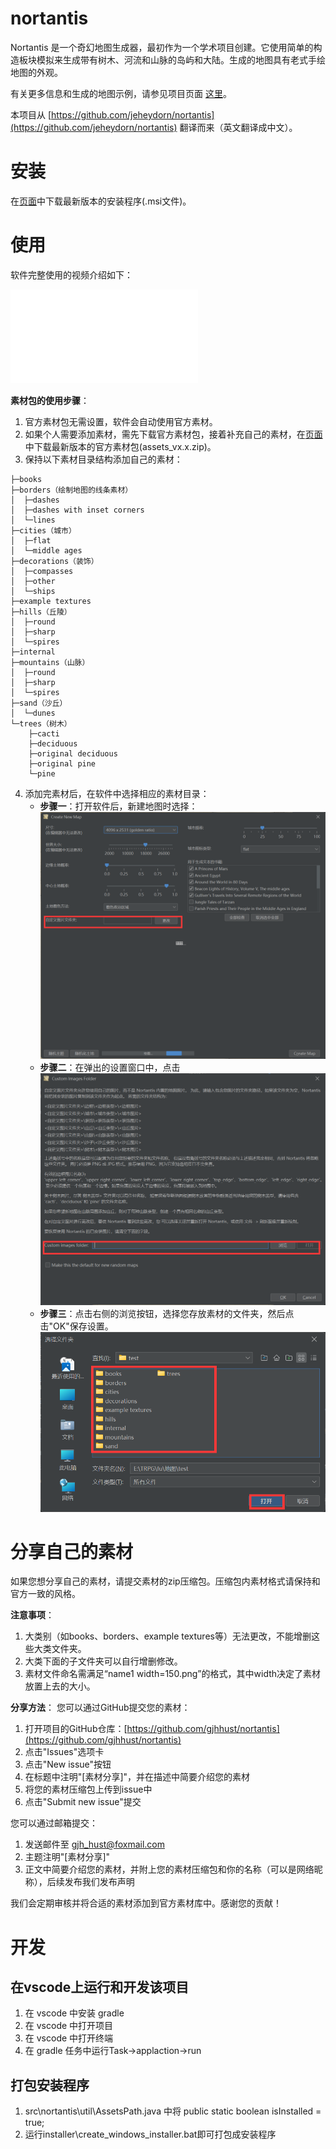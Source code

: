 # nortantis
Nortantis 是一个奇幻地图生成器，最初作为一个学术项目创建。它使用简单的构造板块模拟来生成带有树木、河流和山脉的岛屿和大陆。生成的地图具有老式手绘地图的外观。

有关更多信息和生成的地图示例，请参见项目页面 [这里](http://jeheydorn.github.io/nortantis/)。

本项目从 [https://github.com/jeheydorn/nortantis](https://github.com/jeheydorn/nortantis) 翻译而来（英文翻译成中文）。

# 安装
在[页面](https://github.com/gjhhust/nortantis/releases)中下载最新版本的安装程序(.msi文件)。

# 使用
软件完整使用的视频介绍如下：
<iframe src="//player.bilibili.com/player.html?isOutside=true&aid=113454010597513&bvid=BV1tXDkYNETs&cid=26689995074&p=1" scrolling="no" border="0" frameborder="no" framespacing="0" allowfullscreen="true"></iframe>

**素材包的使用步骤**：
1. 官方素材包无需设置，软件会自动使用官方素材。
2. 如果个人需要添加素材，需先下载官方素材包，接着补充自己的素材，在[页面](https://github.com/gjhhust/nortantis/releases)中下载最新版本的官方素材包(assets_vx.x.zip)。
3. 保持以下素材目录结构添加自己的素材：
```
├─books
├─borders（绘制地图的线条素材）
│  ├─dashes
│  ├─dashes with inset corners
│  └─lines
├─cities（城市）
│  ├─flat
│  └─middle ages
├─decorations（装饰）
│  ├─compasses
│  ├─other
│  └─ships
├─example textures
├─hills（丘陵）
│  ├─round
│  ├─sharp
│  └─spires
├─internal
├─mountains（山脉）
│  ├─round
│  ├─sharp
│  └─spires
├─sand（沙丘）
│  └─dunes
└─trees（树木）
    ├─cacti
    ├─deciduous
    ├─original deciduous
    ├─original pine
    └─pine
```
4. 添加完素材后，在软件中选择相应的素材目录：
   - **步骤一**：打开软件后，新建地图时选择：
   ![设置选项](sucaibao_1.png)
   - **步骤二**：在弹出的设置窗口中，点击
   ![资源目录选项](sucaibao_2.png)
   - **步骤三**：点击右侧的浏览按钮，选择您存放素材的文件夹，然后点击"OK"保存设置。
   ![选择文件夹](sucaibao_3.png)

# 分享自己的素材
如果您想分享自己的素材，请提交素材的zip压缩包。压缩包内素材格式请保持和官方一致的风格。

**注意事项**：
1. 大类别（如books、borders、example textures等）无法更改，不能增删这些大类文件夹。
2. 大类下面的子文件夹可以自行增删修改。
3. 素材文件命名需满足“name1 width=150.png”的格式，其中width决定了素材放置上去的大小。

**分享方法**：
您可以通过GitHub提交您的素材：
1. 打开项目的GitHub仓库：[https://github.com/gjhhust/nortantis](https://github.com/gjhhust/nortantis)
2. 点击"Issues"选项卡
3. 点击"New issue"按钮
4. 在标题中注明"[素材分享]"，并在描述中简要介绍您的素材
5. 将您的素材压缩包上传到issue中
6. 点击"Submit new issue"提交

您可以通过邮箱提交：
1. 发送邮件至 gjh_hust@foxmail.com
2. 主题注明"[素材分享]"
3. 正文中简要介绍您的素材，并附上您的素材压缩包和你的名称（可以是网络昵称），后续发布我们发布声明

我们会定期审核并将合适的素材添加到官方素材库中。感谢您的贡献！

# 开发

## 在vscode上运行和开发该项目
1. 在 vscode 中安装 gradle
2. 在 vscode 中打开项目
3. 在 vscode 中打开终端
4. 在 gradle 任务中运行Task->applaction->run

## 打包安装程序
1. src\nortantis\util\AssetsPath.java 中将 public static boolean isInstalled = true;
2. 运行installer\create_windows_installer.bat即可打包成安装程序